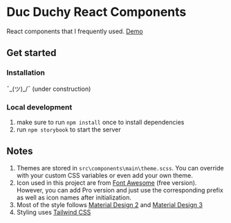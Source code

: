 # Duc Duchy React Components

React components that I frequently used. [Demo](https://ducduchy.github.io/duc-components/)

## Get started

### Installation

¯\_(ツ)\_/¯ (under construction)

### Local development

1. make sure to run `npm install` once to install dependencies
2. run `npm storybook` to start the server

## Notes

1. Themes are stored in `src\components\main\theme.scss`. You can override with your custom CSS variables or even add your own theme.
2. Icon used in this project are from [Font Awesome](https://fontawesome.com/) (free version). However, you can add Pro version and just use the corresponding prefix as well as icon names after initialization.
3. Most of the style follows [Material Design 2](https://material.io/) and [Material Design 3](https://m3.material.io/)
4. Styling uses [Tailwind CSS](https://tailwindcss.com/)
